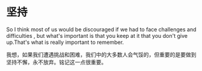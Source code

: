# 坚持

So I think most of us would be discouraged if we had to face challenges and difficulties , but what's important is that you keep at it that you don't give up.That's what is really important to remember.

我想，如果我们遭遇挑战和困难，我们中的大多数人会气馁的，但重要的是要做到坚持不懈，永不放弃。铭记这一点很重要。